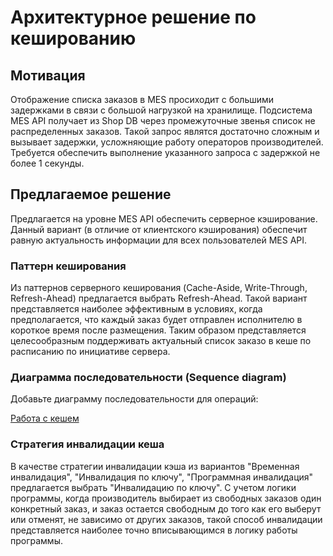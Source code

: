 # Архитектурное решение по кешированию

## Мотивация

Отображение списка заказов в MES просиходит с большими задержками в связи с большой нагрузкой на хранилище. Подсистема MES API получает из Shop DB через промежуточные звенья список не распределенных заказов. Такой запрос являтся достаточно сложным и вызывает задержки, усложняющие работу операторов производителей. Требуется обеспечить выполнение указанного запроса с задержкой не более 1 секунды.

## Предлагаемое решение

Предлагается на уровне MES API обеспечить серверное кэширование. Данный вариант (в отличие от клиентского кэширования) обеспечит равную актуальность информации для всех пользователей MES API.

### Паттерн кеширования

Из паттернов серверного кеширования (Cache-Aside, Write-Through, Refresh-Ahead) предлагается выбрать Refresh-Ahead. Такой вариант представляется наиболее эффективным в условиях, когда предполагается, что каждый заказ будет отправлен исполнителю в короткое время после размещения. Таким образом представляется целесообразным поддерживать актуальный список заказо в кеше по расписанию по инициативе сервера.

### Диаграмма последовательности (Sequence diagram)
Добавьте диаграмму последовательности для операций:

[Работа с кешем](Кеширование.md)

### Стратегия инвалидации кеша
В качестве стратегии инвалидации кэша из вариантов "Временная инвалидация", "Инвалидация по ключу", "Программная инвалидация" предлагается выбрать "Инвалидацию по ключу". С учетом логики программы, когда производитель выбирает из свободных заказов один конкретный заказ, и заказ остается свободным до того как его выберут или отменят, не зависимо от других заказов, такой способ инвалидации представляется наиболее точно вписывающимся в логику работы программы.
